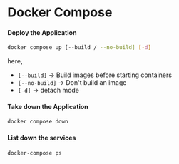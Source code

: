 # Docker Compose

#### Deploy the Application
```bash
docker compose up [--build / --no-build] [-d]
```
here, 
- `[--build]` -> Build images before starting containers
- `[--no-build]` -> Don't build an image
- `[-d]` -> detach mode
#### Take down the Application
```bash
docker compose down
```
#### List down the services
```bash
docker-compose ps
```

